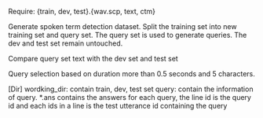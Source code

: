 Require: {train, dev, test}.{wav.scp, text, ctm}

Generate spoken term detection dataset. Split the training set into new training set and query set. The query set is used to generate queries. The dev and test set remain untouched.

Compare query set text with the dev set and test set

Query selection based on duration more than 0.5 seconds and 5 characters.

[Dir]
    wordking_dir: contain train, dev, test set
    query: contain the information of query. *.ans contains the answers for each query, the line id is the query id and each ids in a line is the test utterance id containing the query
